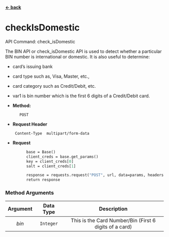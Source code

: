 [**<- back**](/README.md)

# checkIsDomestic

API Command: check_isDomestic

The BIN API or check_isDomestic API is used to detect whether a particular BIN number is international or domestic. It is also useful to determine:

* card’s issuing bank
* card type such as, Visa, Master, etc.,
* card category such as Credit/Debit, etc.
* var1 is bin number which is the first 6 digits of a Credit/Debit card.


* **Method:**

         POST


*  **Request Header**

        Content-Type  multipart/form-data

* **Request**

  ``` def fetchCardDetailsByBIN (params):
        base = Base()
        client_creds = base.get_params()
        key = client_creds[0]
        salt = client_creds[1]

        response = requests.request("POST", url, data=params, headers=headers)
        return response
  ```


### Method Arguments


| Argument |   Data Type   |                       Description                       |
|:--------:|:-------------:|:-------------------------------------------------------:|
|  *bin*   | ```Integer``` | This is the Card Number/Bin (First 6 digits of a card)	 |
